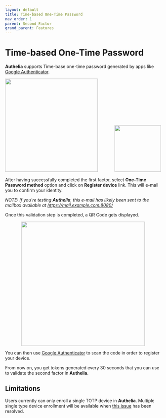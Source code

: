 ```yaml
---
layout: default
title: Time-based One-Time Password
nav_order: 1
parent: Second Factor
grand_parent: Features
---
```


# Time-based One-Time Password

**Authelia** supports Time-base one-time password generated by apps like [Google Authenticator].

<p align="center">
  <img src="../../images/2FA-TOTP.png" width="300">
  <img src="../../images/google-authenticator.png" width="150" class="no-border" style="margin-left: 50px">
</p>


After having successfully completed the first factor, select **One-Time Password method**
option and click on **Register device** link. This will e-mail you to confirm your identity.

*NOTE: If you're testing **Authelia**, this e-mail has likely been sent to the mailbox available at https://mail.example.com:8080/*

Once this validation step is completed, a QR Code gets displayed.

<p align="center">
  <img src="../../images/REGISTER-TOTP.png" width="400">
</p>

You can then use [Google Authenticator] to scan the code in order to register your device.

From now on, you get tokens generated every 30 seconds that
you can use to validate the second factor in **Authelia**.


## Limitations

Users currently can only enroll a single TOTP device in **Authelia**.
Multiple single type device enrollment will be available when [this issue](https://github.com/authelia/authelia/issues/275) has been resolved.

[Google Authenticator]: https://google-authenticator.com/
